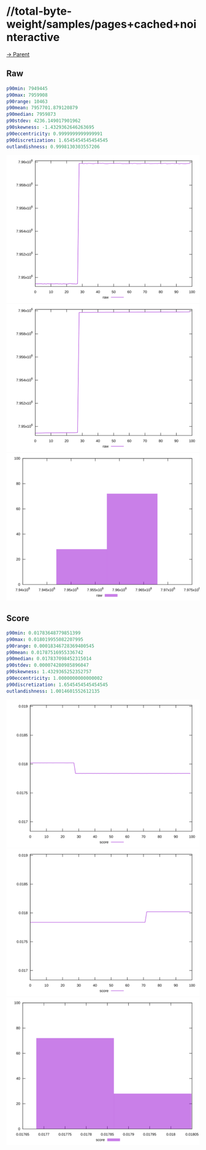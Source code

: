 
# //total-byte-weight/samples/pages+cached+nointeractive

[→ Parent](../..)


## Raw


```yaml
p90min: 7949445
p90max: 7959908
p90range: 10463
p90mean: 7957701.879120879
p90median: 7959873
p90stdev: 4236.149017901962
p90skewness: -1.4329362646263695
p90eccentricity: 0.9999999999999991
p90discretization: 1.6545454545454545
outlandishness: 0.9998130303557206

```

![PLOT: raw-values](./raw/values.svg)![PLOT: raw-sorted](./raw/sorted.svg)![PLOT: raw-histogram](./raw/histogram.svg)
## Score


```yaml
p90min: 0.01783648779851399
p90max: 0.018019955082207995
p90range: 0.00018346728369400545
p90mean: 0.01787516955336742
p90median: 0.017837098452315014
p90stdev: 0.000074280985896047
p90skewness: 1.4329365252352757
p90eccentricity: 1.0000000000000002
p90discretization: 1.6545454545454545
outlandishness: 1.0014601552612135

```

![PLOT: score-values](./score/values.svg)![PLOT: score-sorted](./score/sorted.svg)![PLOT: score-histogram](./score/histogram.svg)